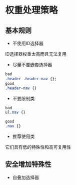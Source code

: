 # 权重处理策略

## 基本规则

* 不使用ID选择器

ID选择器权重太高而且无法复用

* 尽量不要嵌套选择器

```css
bad
.header .header-nav {}; 
good
.header-nav {}
```

* 不要限制类

```css
bad
ul.nav {}

good
.nav {} 
```

* 推荐使用类

它们具有低的特殊性和高可复用性


## 安全增加特殊性

* 自叠加选择器
